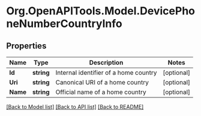 
# Org.OpenAPITools.Model.DevicePhoneNumberCountryInfo

## Properties

Name | Type | Description | Notes
------------ | ------------- | ------------- | -------------
**Id** | **string** | Internal identifier of a home country | [optional] 
**Uri** | **string** | Canonical URI of a home country | [optional] 
**Name** | **string** | Official name of a home country | [optional] 

[[Back to Model list]](../README.md#documentation-for-models)
[[Back to API list]](../README.md#documentation-for-api-endpoints)
[[Back to README]](../README.md)

